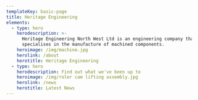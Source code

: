 ```yaml
---
templateKey: basic-page
title: Heritage Engineering
elements:
  - type: hero
    herodescription: >-
      Heritage Engineering North West Ltd is an engineering company that
      specialises in the manufacture of machined components.
    heroimage: /img/machine.jpg
    herolink: /about
    herotitle: Heritage Engineering
  - type: hero
    herodescription: Find out what we've been up to
    heroimage: /img/roler cam lifting assembly.jpg
    herolink: /news
    herotitle: Latest News
---
```

